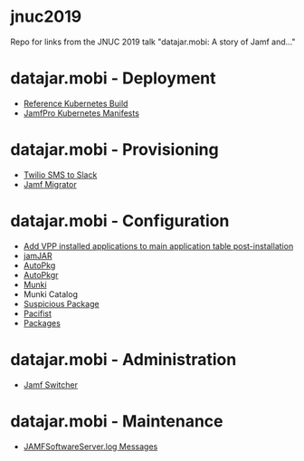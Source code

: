 # jnuc2019
Repo for links from the JNUC 2019 talk "datajar.mobi: A story of Jamf and…"

# datajar.mobi - Deployment
- [Reference Kubernetes Build](https://github.com/dataJAR/Reference-Kubernetes-Build)
- [JamfPro Kubernetes Manifests](https://github.com/jamf/kubernetesManifests)

# datajar.mobi - Provisioning
- [Twilio SMS to Slack](https://www.twilio.com/docs/studio/tutorials/how-to-post-sms-to-slack)
- [Jamf Migrator](https://github.com/jamf/JamfMigrator)

# datajar.mobi - Configuration
- [Add VPP installed applications to main application table post-installation](https://www.jamf.com/jamf-nation/feature-requests/6346/add-vpp-installed-applications-to-main-application-table-post-installation)
- [jamJAR](https://github.com/dataJAR/jamJAR)
- [AutoPkg](https://github.com/autopkg/autopkg)
- [AutoPkgr](https://github.com/lindegroup/autopkgr)
- [Munki](https://github.com/munki/munki)
- Munki Catalog
- [Suspicious Package](https://www.mothersruin.com/software/SuspiciousPackage/get.html)
- [Pacifist](https://www.charlessoft.com)
- [Packages](http://s.sudre.free.fr/Software/Packages/about.html)

# datajar.mobi - Administration
- [Jamf Switcher](https://github.com/dataJAR/Jamf-Switcher/)

# datajar.mobi - Maintenance
- [JAMFSoftwareServer.log Messages](https://github.com/dataJAR/JAMFSoftwareServer.log-Messages)

